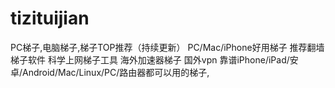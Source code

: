 # tizituijian
PC梯子,电脑梯子,梯子TOP推荐（持续更新） PC/Mac/iPhone好用梯子 推荐翻墙梯子软件 科学上网梯子工具 海外加速器梯子 国外vpn 靠谱iPhone/iPad/安卓/Android/Mac/Linux/PC/路由器都可以用的梯子,
